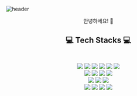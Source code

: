 
<!--
**Malbongs/Malbongs** is a ✨ _special_ ✨ repository because its `README.md` (this file) appears on your GitHub profile.

Here are some ideas to get you started:

- 🔭 I’m currently working on ...
- 🌱 I’m currently learning ...
- 👯 I’m looking to collaborate on ...
- 🤔 I’m looking for help with ...
- 💬 Ask me about ...
- 📫 How to reach me: ...
- 😄 Pronouns: ...
- ⚡ Fun fact: ...
-->
![header](https://capsule-render.vercel.app/api?type=waving&color=auto&height=200&section=header&text=Malbongs&fontSize=60)<br>
<div align = "center"> 
안녕하세요! 👋


## 💻  Tech Stacks 💻 <br><br>
<img src ="https://img.shields.io/badge/JS-F7DF1E.svg?&style=for-the-badge&logo=JavaScript&logoColor=white"/>
<img src ="https://img.shields.io/badge/jQuery-0769AD.svg?&style=for-the-badge&logo=jQuery&logoColor=white"/>
<img src ="https://img.shields.io/badge/TS-3178C6?&style=for-the-badge&logo=TypeScript&logoColor=white"/>
<img src ="https://img.shields.io/badge/Next.js-000000?&style=for-the-badge&logo=Next.js&logoColor=white"/>
<img src ="https://img.shields.io/badge/React.js-61DAFB.svg?&style=for-the-badge&logo=React&logoColor=white"/>
<img src ="https://img.shields.io/badge/node.js-339933.svg?&style=for-the-badge&logo=Node.js&logoColor=white"/><br>
<img src ="https://img.shields.io/badge/VScode-007ACC.svg?&style=for-the-badge&logo=Visual Studio Code&logoColor=white"/>
<img src ="https://img.shields.io/badge/Yarn-2C8EBB.svg?&style=for-the-badge&logo=Yarn&logoColor=white"/>
<img src ="https://img.shields.io/badge/npm-CB3837.svg?&style=for-the-badge&logo=npm&logoColor=white"/>
<img src ="https://img.shields.io/badge/express-000000.svg?&style=for-the-badge&logo=Express&logoColor=white"/><br>
<img src ="https://img.shields.io/badge/Nest.js-E0234E.svg?&style=for-the-badge&logo=NestJS&logoColor=white"/>
<img src ="https://img.shields.io/badge/Oracle-F80000.svg?&style=for-the-badge&logo=Oracle&logoColor=white"/>
<img src ="https://img.shields.io/badge/MySQL-4479A1.svg?&style=for-the-badge&logo=MySQL&logoColor=white"/><br>
<img src ="https://img.shields.io/badge/Figma-F24E1E.svg?&style=for-the-badge&logo=Figma&logoColor=white"/>
<img src ="https://img.shields.io/badge/Bootstrap-7952B3.svg?&style=for-the-badge&logo=Bootstrap&logoColor=white"/>
<img src ="https://img.shields.io/badge/Git-F05032.svg?&style=for-the-badge&logo=Git&logoColor=white"/>
<img src ="https://img.shields.io/badge/GitHub-181717.svg?&style=for-the-badge&logo=GitHub&logoColor=white"/>







</div>
